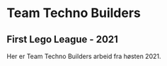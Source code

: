 # Team Techno Builders
## First Lego League - 2021

Her er Team Techno Builders arbeid fra høsten 2021.

